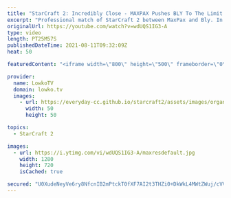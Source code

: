```yaml
---
title: "StarCraft 2: Incredibly Close - MAXPAX Pushes BLY To The Limit!"
excerpt: "Professional match of StarCraft 2 between MaxPax and Bly. In this game Bly tries to swarm his opponent by constantly denying him bases, while MaxPax slowly builds up the Protoss SkyToss army.  Support my work on Patreon: http://www.patreon.com/lowkotv Become a YouTube member: https://lowko.tv/join  My"
originalUrl: https://youtube.com/watch?v=wdUQS1IG3-A
type: video
length: PT25M57S
publishedDateTime: 2021-08-11T09:32:09Z
heat: 50

featuredContent: "<iframe width=\"800\" height=\"500\" frameborder=\"0\" src=\"https://www.youtube.com/embed/wdUQS1IG3-A\" allow=\"accelerometer; autoplay; encrypted-media; gyroscope; picture-in-picture\" allowfullscreen></iframe>"

provider:
  name: LowkoTV
  domain: lowko.tv
  images:
    - url: https://everyday-cc.github.io/starcraft2/assets/images/organizations/lowko.tv-50x50.jpg
      width: 50
      height: 50

topics:
  - StarCraft 2

images:
  - url: https://i.ytimg.com/vi/wdUQS1IG3-A/maxresdefault.jpg
    width: 1280
    height: 720
    isCached: true

secured: "U0XudeNeyVe6ry8NfcnIB2mPtckT0fXF7AI2t3THZi0+DkWkL4MWtZWuj/cVVDvLc71HdSrcoEwQqDg3pz3ABZBs5lWezOKDBS27x59M55yWquuP5z1IijeWAq+4+vhhoq9t9KzgSCnwMK95I5zxRBLlyuxeGAJNdGxRMED2hu+MR2t8fWwqUGO8kuVD9cXMNuoTNA326OHkFvhel4VKU2iPiLD+qlbCwHub0fZJkvXBShKt1+WN/KoUC70c8vYgTkr8DZ7iRfG5AFX3Iq4UW4YiA5q9D6MiVYcNaP+cA1p3qw7jNH3QE8s0pKuxvRygMAYUUMHG3Rtgi8R0bpw+d/XVizNRGAjy2cipZ/6j2SouZYihQdee5HfDiFC0hc74dUQx1x01AcbHA7UV+S7KahZ7AaKZkR2ObU7M3NKQABU=;ZL/XWJSpAshAov+6JHzLRg=="
---
```


